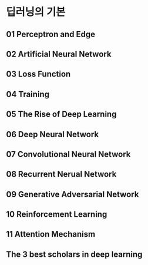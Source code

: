 # 딥러닝의 기본
## 01 Perceptron and Edge
## 02 Artificial Neural Network
## 03 Loss Function
## 04 Training
## 05 The Rise of Deep Learning
## 06 Deep Neural Network
## 07 Convolutional Neural Network
## 08 Recurrent Nerual Network
## 09 Generative Adversarial Network
## 10 Reinforcement Learning
## 11 Attention Mechanism
## The 3 best scholars in deep learning

